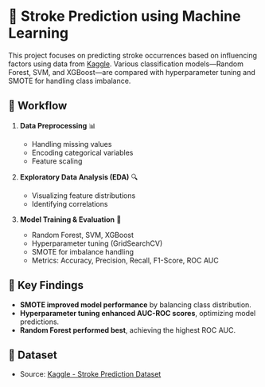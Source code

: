 # 🧠 Stroke Prediction using Machine Learning

This project focuses on predicting stroke occurrences based on influencing factors using data from [Kaggle](https://www.kaggle.com/datasets/fedesoriano/stroke-prediction-dataset). Various classification models—Random Forest, SVM, and XGBoost—are compared with hyperparameter tuning and SMOTE for handling class imbalance.

## 🚀 Workflow
1. **Data Preprocessing** 📊  
   - Handling missing values  
   - Encoding categorical variables  
   - Feature scaling  

2. **Exploratory Data Analysis (EDA)** 🔍  
   - Visualizing feature distributions  
   - Identifying correlations  

3. **Model Training & Evaluation** 🤖  
   - Random Forest, SVM, XGBoost  
   - Hyperparameter tuning (GridSearchCV)  
   - SMOTE for imbalance handling  
   - Metrics: Accuracy, Precision, Recall, F1-Score, ROC AUC  

## 📌 Key Findings  
- **SMOTE improved model performance** by balancing class distribution.  
- **Hyperparameter tuning enhanced AUC-ROC scores**, optimizing model predictions.  
- **Random Forest performed best**, achieving the highest ROC AUC.  

## 📂 Dataset  
- Source: [Kaggle - Stroke Prediction Dataset](https://www.kaggle.com/datasets/fedesoriano/stroke-prediction-dataset)  
